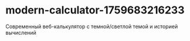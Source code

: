 # modern-calculator-1759683216233
Современный веб-калькулятор с темной/светлой темой и историей вычислений
